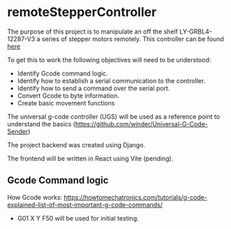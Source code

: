 # remoteStepperController

The purpose of this project is to manipulate an off the shelf LY-GRBL4-12287-V3 a series of stepper motors remotely.
This controller can be found [here](https://ja.aliexpress.com/item/1005003912562799.html?spm=a2g0o.productlist.0.0.1e1a44dcnvRoau&algo_pvid=ba56a90c-3ae0-40fc-b52f-9c15aa6d02ca&algo_exp_id=ba56a90c-3ae0-40fc-b52f-9c15aa6d02ca-12&pdp_ext_f=%7B%22sku_id%22%3A%2212000027452471764%22%7D&pdp_npi=2%40dis%21AUD%21120.43%2173.46%21%21%21%21%21%40210318cb16704489692995261e8f80%2112000027452471764%21sea&curPageLogUid=5wkP4Evp3HCh)

To get this to work the following objectives will need to be understood:

-   Identify Gcode command logic.
-   Identify how to establish a serial communication to the controller.
-   Identify how to send a command over the serial port.
-   Convert Gcode to byte information.
-   Create basic movement functions

The universal g-code controller (UGS) will be used as a reference point to understand the basics (https://github.com/winder/Universal-G-Code-Sender)

The project backend was created using Django.

The frontend will be written in React using Vite (pending).

## Gcode Command logic

How Gcode works: https://howtomechatronics.com/tutorials/g-code-explained-list-of-most-important-g-code-commands/

-   G01 X Y F50 will be used for initial testing.

